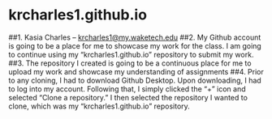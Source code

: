 # krcharles1.github.io
##1.	Kasia Charles – krcharles1@my.waketech.edu
##2.	My Github account is going to be a place for me to showcase my work for the class. I am going to continue using my “krcharles1.github.io” repository to submit my work.
##3.	The repository I created is going to be a continuous place for me to upload my work and showcase my understanding of assignments
##4.	Prior to any cloning, I had to download Github Desktop. Upon downloading, I had to log into my account. Following that, I simply clicked the “+” icon and selected “Clone a repository.” I then selected the repository I wanted to clone, which was my “krcharles1.github.io” repository.